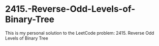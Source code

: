 # 2415.-Reverse-Odd-Levels-of-Binary-Tree
This is my personal solution to the LeetCode problem: 2415. Reverse Odd Levels of Binary Tree
